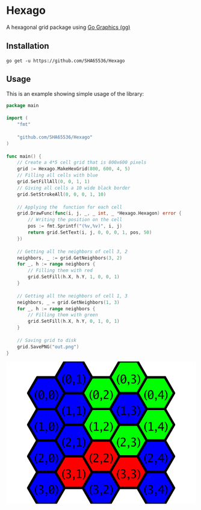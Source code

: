 # Hexago
A hexagonal grid package using [Go Graphics (gg)](https://github.com/fogleman/gg)

## Installation
    go get -u https://github.com/SHA65536/Hexago

## Usage
This is an example showing simple usage of the library:
```go
package main

import (
	"fmt"

	"github.com/SHA65536/Hexago"
)

func main() {
	// Create a 4*5 cell grid that is 800x600 pixels
	grid := Hexago.MakeHexGrid(800, 600, 4, 5)
	// Filling all cells with blue
	grid.SetFillAll(0, 0, 1, 1)
	// Giving all cells a 10 wide black border
	grid.SetStrokeAll(0, 0, 0, 1, 10)

	// Applying the  function for each cell
	grid.DrawFunc(func(i, j, _, _ int, _ *Hexago.Hexagon) error {
		// Writing the position on the cell
		pos := fmt.Sprintf("(%v,%v)", i, j)
		return grid.SetText(i, j, 0, 0, 0, 1, pos, 50)
	})

	// Getting all the neighbors of cell 3, 2
	neighbors, _ := grid.GetNeighbors(3, 2)
	for _, h := range neighbors {
		// Filling them with red
		grid.SetFill(h.X, h.Y, 1, 0, 0, 1)
	}

	// Getting all the neighbors of cell 1, 3
	neighbors, _ = grid.GetNeighbors(1, 3)
	for _, h := range neighbors {
		// Filling them with green
		grid.SetFill(h.X, h.Y, 0, 1, 0, 1)
	}

	// Saving grid to disk
	grid.SavePNG("out.png")
}
```
![Example](https://raw.githubusercontent.com/SHA65536/Hexago/main/cmd/example.png)